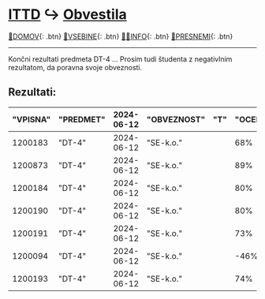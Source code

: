 # [ITTD](../index.md) ↪ [Obvestila](./index.md)
[🏡DOMOV](../index.md){: .btn}
[📝VSEBINE](../Vsebine/index.md){: .btn}
[👨‍🎓INFO](../info.md){: .btn}
[💾PRESNEMI](../Presnemi/index.md){: .btn}

---
 
Končni rezultati predmeta DT-4 ... Prosim tudi študenta z negativlnim rezultatom, da poravna svoje obveznosti.

## Rezultati:

| "VPISNA" | "PREDMET" | 2024-06-12 | "OBVEZNOST" | "T" | "OCENA" | "Komentar" | "NAL" | "ZAG" |
| ---- | ---- | ---- | ---- | ---- | ---- | ---- | ---- | ---- |
| 1200183 | "DT-4" | 2024-06-12 | "SE-k.o." |  | 68% |  | 68 | 68 |
| 1200873 | "DT-4" | 2024-06-12 | "SE-k.o." |  | 89% |  | 94 | 84 |
| 1200184 | "DT-4" | 2024-06-12 | "SE-k.o." |  | 80% |  | 76 | 84 |
| 1200190 | "DT-4" | 2024-06-12 | "SE-k.o." |  | 80% |  | 80 | 79 |
| 1200191 | "DT-4" | 2024-06-12 | "SE-k.o." |  | 73% |  | 78 | 67 |
| 1200094 | "DT-4" | 2024-06-12 | "SE-k.o." |  | -46% | "ni oddal naloge" | 0 | 92 |
| 1200193 | "DT-4" | 2024-06-12 | "SE-k.o." |  | 74% |  | 76 | 72 |

